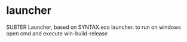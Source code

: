 # launcher
SUBTER Launcher, based on SYNTAX.eco launcher.
 to run on windows open cmd and execute win-build-release

